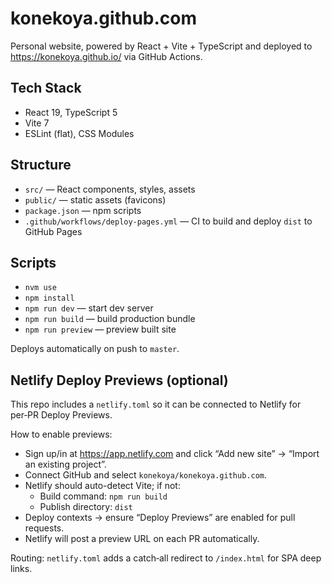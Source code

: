 # konekoya.github.com

Personal website, powered by React + Vite + TypeScript and deployed to https://konekoya.github.io/ via GitHub Actions.

## Tech Stack

- React 19, TypeScript 5
- Vite 7
- ESLint (flat), CSS Modules

## Structure

- `src/` — React components, styles, assets
- `public/` — static assets (favicons)
- `package.json` — npm scripts
- `.github/workflows/deploy-pages.yml` — CI to build and deploy `dist` to GitHub Pages

## Scripts

- `nvm use`
- `npm install`
- `npm run dev` — start dev server
- `npm run build` — build production bundle
- `npm run preview` — preview built site

Deploys automatically on push to `master`.

## Netlify Deploy Previews (optional)

This repo includes a `netlify.toml` so it can be connected to Netlify for per‑PR Deploy Previews.

How to enable previews:
- Sign up/in at https://app.netlify.com and click “Add new site” → “Import an existing project”.
- Connect GitHub and select `konekoya/konekoya.github.com`.
- Netlify should auto-detect Vite; if not:
  - Build command: `npm run build`
  - Publish directory: `dist`
- Deploy contexts → ensure “Deploy Previews” are enabled for pull requests.
- Netlify will post a preview URL on each PR automatically.

Routing: `netlify.toml` adds a catch‑all redirect to `/index.html` for SPA deep links.
